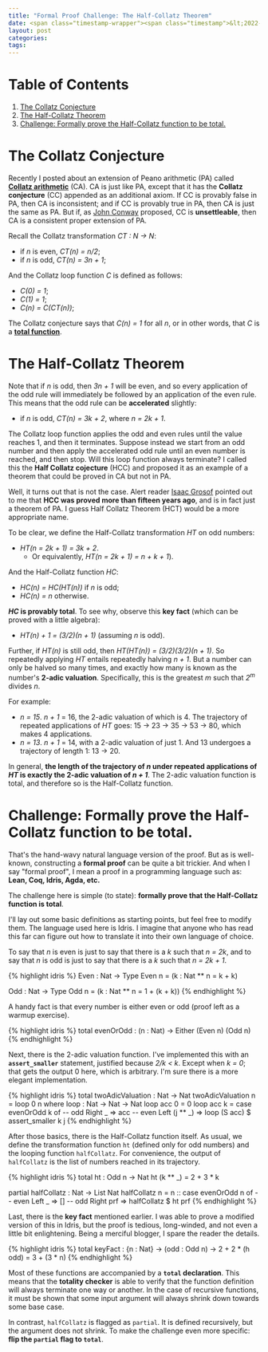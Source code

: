 ```yaml
---
title: "Formal Proof Challenge: The Half-Collatz Theorem"
date: <span class="timestamp-wrapper"><span class="timestamp">&lt;2022-06-07 Tue&gt;</span></span>
layout: post
categories:
tags:
---
```


# Table of Contents

1.  [The Collatz Conjecture](#orgf7a64b1)
2.  [The Half-Collatz Theorem](#orgedbbb30)
3.  [Challenge: Formally prove the Half-Collatz function to be total.](#orgdf1f4bc)


<a id="orgf7a64b1"></a>

# The Collatz Conjecture

Recently I posted about an extension of Peano arithmetic (PA) called **[Collatz arithmetic](https://nickdrozd.github.io/2022/04/07/collatz-arithmetic.html)** (CA). CA is just like PA, except that it has the **Collatz conjecture** (CC) appended as an additional axiom. If CC is provably false in PA, then CA is inconsistent; and if CC is provably true in PA, then CA is just the same as PA. But if, as [John Conway](https://www.jstor.org/stable/10.4169/amer.math.monthly.120.03.192) proposed, CC is **unsettleable**, then CA is a consistent proper extension of PA.

Recall the Collatz transformation *CT : N -> N*:

-   if *n* is even, *CT(n) = n/2*;
-   if *n* is odd, *CT(n) = 3n + 1*;

And the Collatz loop function *C* is defined as follows:

-   *C(0) = 1*;
-   *C(1) = 1*;
-   *C(n) = C(CT(n))*;

The Collatz conjecture says that *C(n) = 1* for all *n*, or in other words, that *C* is a **[total function](https://nickdrozd.github.io/2022/04/01/total-partial-functions.html)**.


<a id="orgedbbb30"></a>

# The Half-Collatz Theorem

Note that if *n* is odd, then *3n + 1* will be even, and so every application of the odd rule will immediately be followed by an application of the even rule. This means that the odd rule can be **accelerated** slightly:

-   if *n* is odd, *CT(n) = 3k + 2*, where *n = 2k + 1*.

The Collatz loop function applies the odd and even rules until the value reaches 1, and then it terminates. Suppose instead we start from an odd number and then apply the accelerated odd rule until an even number is reached, and then stop. Will this loop function always terminate? I called this the **Half Collatz cojecture** (HCC) and proposed it as an example of a theorem that could be proved in CA but not in PA.

Well, it turns out that is not the case. Alert reader [Isaac Grosof](https://isaacg1.github.io/blog/) pointed out to me that **HCC was proved more than fifteen years ago**, and is in fact just a theorem of PA. I guess Half Collatz Theorem (HCT) would be a more appropriate name.

To be clear, we define the Half-Collatz transformation *HT* on odd numbers:

-   *HT(n = 2k + 1) = 3k + 2*.
    -   Or equivalently, *HT(n = 2k + 1) = n + k + 1*).

And the Half-Collatz function *HC*:

-   *HC(n) = HC(HT(n))* if *n* is odd;
-   *HC(n) = n* otherwise.

***HC* is provably total**. To see why, observe this **key fact** (which can be proved with a little algebra):

-   *HT(n) + 1 = (3/2)(n + 1)* (assuming *n* is odd).

Further, if *HT(n)* is still odd, then *HT(HT(n)) = (3/2)(3/2)(n + 1)*. So repeatedly applying *HT* entails repeatedly halving *n + 1*. But a number can only be halved so many times, and exactly how many is known as the number's **2-adic valuation**. Specifically, this is the greatest *m* such that *2<sup>m</sup>* divides *n*.

For example:

-   *n = 15*. *n + 1* = 16, the 2-adic valuation of which is 4. The trajectory of repeated applications of *HT* goes: 15 -> 23 -> 35 -> 53 -> 80, which makes 4 applications.
-   *n = 13*. *n + 1* = 14, with a 2-adic valuation of just 1. And 13 undergoes a trajectory of length 1: 13 -> 20.

In general, **the length of the trajectory of *n* under repeated applications of *HT* is exactly the 2-adic valuation of *n + 1***. The 2-adic valuation function is total, and therefore so is the Half-Collatz function.


<a id="orgdf1f4bc"></a>

# Challenge: Formally prove the Half-Collatz function to be total.

That's the hand-wavy natural language version of the proof. But as is well-known, constructing a **formal proof** can be quite a bit trickier. And when I say "formal proof", I mean a proof in a programming language such as: **Lean, Coq, Idris, Agda, etc.**

The challenge here is simple (to state): **formally prove that the Half-Collatz function is total**.

I'll lay out some basic definitions as starting points, but feel free to modify them. The language used here is Idris. I imagine that anyone who has read this far can figure out how to translate it into their own language of choice.

To say that *n* is even is just to say that there is a *k* such that *n = 2k*, and to say that *n* is odd is just to say that there is a *k* such that *n = 2k + 1*.

{% highlight idris %}
Even : Nat -> Type
Even n = (k : Nat ** n = k + k)

Odd : Nat -> Type
Odd n = (k : Nat ** n = 1 + (k + k))
{% endhighlight %}

A handy fact is that every number is either even or odd (proof left as a warmup exercise).

{% highlight idris %}
total
evenOrOdd : (n : Nat) -> Either (Even n) (Odd n)
{% endhighlight %}

Next, there is the 2-adic valuation function. I've implemented this with an **`assert_smaller`** statement, justified because *2/k < k*. Except when *k = 0*; that gets the output 0 here, which is arbitrary. I'm sure there is a more elegant implementation.

{% highlight idris %}
total
twoAdicValuation : Nat -> Nat
twoAdicValuation n = loop 0 n where
  loop : Nat -> Nat -> Nat
  loop acc 0 = 0
  loop acc k =
    case evenOrOdd k of
      -- odd
      Right _ => acc
      -- even
      Left (j ** _) => loop (S acc) $ assert_smaller k j
{% endhighlight %}

After those basics, there is the Half-Collatz function itself. As usual, we define the transformation function `ht` (defined only for odd numbers) and the looping function `halfCollatz`. For convenience, the output of `halfCollatz` is the list of numbers reached in its trajectory.

{% highlight idris %}
total
ht : Odd n -> Nat
ht (k ** _) = 2 + 3 * k

partial
halfCollatz : Nat -> List Nat
halfCollatz n = n ::
  case evenOrOdd n of
    -- even
    Left  _ => []
    -- odd
    Right prf => halfCollatz $ ht prf
{% endhighlight %}

Last, there is the **key fact** mentioned earlier. I was able to prove a modified version of this in Idris, but the proof is tedious, long-winded, and not even a little bit enlightening. Being a merciful blogger, I spare the reader the details.

{% highlight idris %}
total
keyFact : {n : Nat} -> (odd : Odd n) -> 2 + 2 * (h odd) = 3 + (3 * n)
{% endhighlight %}

Most of these functions are accompanied by a **`total` declaration**. This means that the **totality checker** is able to verify that the function definition will always terminate one way or another. In the case of recursive functions, it must be shown that some input argument will always shrink down towards some base case.

In contrast, `halfCollatz` is flagged as `partial`. It is defined recursively, but the argument does not shrink. To make the challenge even more specific: **flip the `partial` flag to `total`**.

